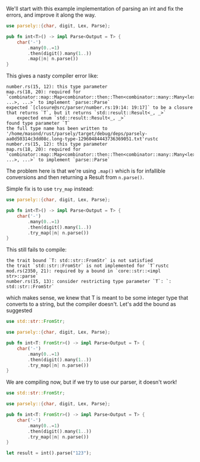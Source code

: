 
We'll start with this example implementation of parsing an int and fix the errors, and improve it along the way.
```rust
use parsely::{char, digit, Lex, Parse};

pub fn int<T>() -> impl Parse<Output = T> {
    char('-')
        .many(0..=1)
        .then(digit().many(1..))
        .map(|n| n.parse())
}
```
This gives a nasty compiler error like:

```text
number.rs(15, 12): this type parameter
map.rs(18, 20): required for `combinator::map::Map<combinator::then::Then<combinator::many::Many<lexer::char::Char>, ...>, ...>` to implement `parse::Parse`
expected `[closure@src/parser/number.rs:19:14: 19:17]` to be a closure that returns `T`, but it returns `std::result::Result<_, _>`
    expected enum `std::result::Result<_, _>`
found type parameter `T`
the full type name has been written to '/home/masond/rust/parsely/target/debug/deps/parsely-aa0d50314c3dd08c.long-type-12960484443736369051.txt'rustc
number.rs(15, 12): this type parameter
map.rs(18, 20): required for `combinator::map::Map<combinator::then::Then<combinator::many::Many<lexer::char::Char>, ...>, ...>` to implement `parse::Parse`
```

The problem here is that we're using `.map()` which is for infallible conversions and then returning a Result from `n.parse()`.

Simple fix is to use `try_map` instead:

```rust
use parsely::{char, digit, Lex, Parse};

pub fn int<T>() -> impl Parse<Output = T> {
    char('-')
        .many(0..=1)
        .then(digit().many(1..))
        .try_map(|n| n.parse())
}
```

This still fails to compile:

```text
the trait bound `T: std::str::FromStr` is not satisfied
the trait `std::str::FromStr` is not implemented for `T`rustc
mod.rs(2350, 21): required by a bound in `core::str::<impl str>::parse`
number.rs(15, 13): consider restricting type parameter `T`: `: std::str::FromStr`
```

which makes sense, we knew that T is meant to be some integer type that converts to a string, but the compiler doesn't. Let's add the bound as suggested

```rust
use std::str::FromStr;

use parsely::{char, digit, Lex, Parse};

pub fn int<T: FromStr>() -> impl Parse<Output = T> {
    char('-')
        .many(0..=1)
        .then(digit().many(1..))
        .try_map(|n| n.parse())
}
```

We are compiling now, but if we try to use our parser, it doesn't work!

```rust
use std::str::FromStr;

use parsely::{char, digit, Lex, Parse};

pub fn int<T: FromStr>() -> impl Parse<Output = T> {
    char('-')
        .many(0..=1)
        .then(digit().many(1..))
        .try_map(|n| n.parse())
}

let result = int().parse("123");
```